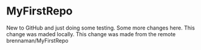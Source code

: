 # MyFirstRepo
New to GitHub and just doing some testing.
Some more changes here.
This change was maded locally.
This change was made from the remote brennaman/MyFirstRepo